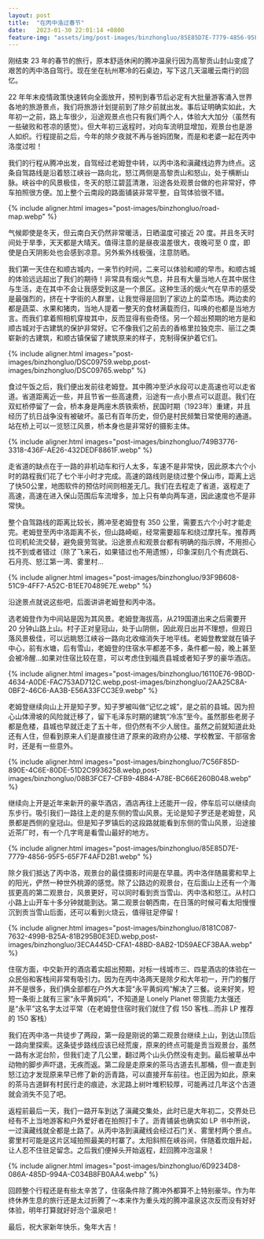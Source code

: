 ```yaml
---
layout: post
title:  "在丙中洛过春节"
date:   2023-01-30 22:01:14 +0800
feature-img: "assets/img/post-images/binzhongluo/85E85D7E-7779-4856-95F5-65F7F4AFD2B1.webp"
---
```

刚结束 23 年的春节的旅行，原本舒适休闲的腾冲温泉行因为高黎贡山封山变成了艰苦的丙中洛自驾行。现在坐在杭州寒冷的石桌边，写下这几天温暖云南行的回忆。

22 年年末疫情政策快速转向全面放开，预判到春节后必定有大批量游客涌入世界各地的旅游景点，我们将旅游计划提前到了除夕前就出发。事后证明确实如此，大年初一之前，路上车很少，沿途观景点也只有我们两个人，体验大大加分（虽然有一些破败和苍凉的感觉）。但大年初三返程时，对向车流明显增加，观景台也是游人如织。行程提前之后，今年的除夕夜就不再与爸妈团聚，而是和老婆一起在丙中洛度过啦！

我们的行程从腾冲出发，自驾经过老姆登中转，以丙中洛和滇藏线边界为终点。这条自驾路线是沿着怒江峡谷一路向北，怒江两侧是高黎贡山和怒山，处于横断山脉。峡谷中的风景极佳，冬天的怒江碧蓝清澈，沿途各处观景台做的也非常好，停车拍照很方便。加上整个云南段的路面铺装非常平整，自驾体验很不错。

{% include aligner.html images="post-images/binzhongluo/road-map.webp" %}


气候即使是冬天，但云南白天仍然非常暖活，日晒温度可接近 20 度。并且冬天时间处于旱季，天天都是大晴天。值得注意的是昼夜温差很大，夜晚可至 0 度，即使是白天阴影处也会感到凉意。另外紫外线极强，注意防晒。

我们第一天住在和顺古城内，一来节约时间，二来可以体验和顺的早市。和顺古城的体验远远超出了我们的期待！非常具有烟火气息，并且有大量当地人在其中居住与生活，走在其中不会让我感受到这是一个景区。这种生活的烟火气在早市的感受是最强烈的，挤在十字街的人群里，让我觉得是回到了家边上的菜市场。两边卖的都是蔬菜、水果和猪肉，当地人提着一整天的食材满载而归，叫唤的也都是当地方言。而我们拿着照相机穿梭其中，反而显得有些奇怪。另一个超出预期的地方是和顺古城对于古建筑的保护非常好。它不像我们之前去的香格里拉独克宗、丽江之类崭新的古建筑，和顺古镇保留了建筑原来的样子，克制得保护着它们。

{% include aligner.html images="post-images/binzhongluo/DSC09759.webp,post-images/binzhongluo/DSC09765.webp" %}

食过午饭之后，我们便出发前往老姆登。其中腾冲至泸水段可以走高速也可以走省道。省道距离近一些，并且节省一些高速费，沿途有一点小景点可以逛逛。我们在双虹桥停留了一会，桥本身是两座木质铁索桥，民国时期（1923年）重建，并且经历了抗日战争没有被破坏。虽已有百年历史，但仍是村民频繁日常使用的通道。站在桥上可以一览怒江风景，桥本身也是非常好的摄影主体。

{% include aligner.html images="post-images/binzhongluo/749B3776-3318-436F-AE26-432DEDF8861F.webp" %}

走省道的缺点在于一路的非机动车和行人太多，车速不是非常快，因此原本六个小时的路程我们花了七个半小时才完成。高速的路线则是绕过整个保山市，距离上远了快50公里，地图软件的预估时间则相差无几。我们在去程走了省道，返程走了高速，高速在进入保山范围后车流增多，加上只有单向两车道，因此速度也不是非常快。

整个自驾路线的距离比较长，腾冲至老姆登有 350 公里，需要五六个小时才能走完。老姆登至丙中洛距离不长，但山路崎岖，经常需要超车和绕过摩托车。推荐两位司机轮流交替，避免疲劳驾驶。沿途景点和观景台都有明确的指示牌，不用担心找不到或者错过（除了飞来石，如果错过也不用遗憾），印象深刻几个有虎跳石、石月亮、怒江第一湾、雾里村…

{% include aligner.html images="post-images/binzhongluo/93F9B608-51C9-4FF7-A52C-B1EE70489E7E.webp" %}

沿途景点就说这些吧，后面讲讲老姆登和丙中洛。

选老姆登作为中间站是因为其风景。老姆登海拔高，从219国道出来之后需要开 20 分钟山路上山。村子正对皇冠山，处于山阴侧，因此观日出并不理想，但观日落风景极佳，可以远眺怒江峡谷一路向北收缩消失于地平线。老姆登教堂就在镇子中心，前有水塘，后有雪山，老姆登的住宿水平都差不多，条件都一般，晚上甚至会被冷醒…如果对住宿比较在意，可以考虑住到福贡县城或者知子罗的豪华酒店。

{% include aligner.html images="post-images/binzhongluo/16110E76-9B0D-4634-A0DE-FAC753AD712C.webp,post-images/binzhongluo/2AA25C8A-0BF2-46C6-AA3B-E56A33FCC3E9.webp" %}

老姆登继续向山上开是知子罗。知子罗被叫做“记忆之城”，是之前的县城。因为担心山体滑坡的风险就迁移了，留下毛泽东时期的建筑“冷冻”至今。虽然那些老房子都是危楼，县城也早就迁走了五十年，但仍然有不少人居住。虽然之前就知道此处还有人住，但看到原来人们是直接住进了原来的政府办公楼、学校教室、干部宿舍时，还是有一些意外。

{% include aligner.html images="post-images/binzhongluo/7C56F85D-890E-4C6E-80DE-51D2C9936258.webp,post-images/binzhongluo/08B3FCE7-CFB9-4B84-A78E-BC66E260B048.webp" %}

继续向上开是近年来新开的豪华酒店，酒店再往上还能开一段，停车后可以继续向东步行。吸引我们一路往上走的是东侧的雪山风景。无论是知子罗还是老姆登，风景都是西侧的皇冠山。但是知子罗镇后的这段路就能看到东侧的雪山风景，沿途接近茶厂时，有一个几字弯是看雪山最好的地方。

{% include aligner.html images="post-images/binzhongluo/85E85D7E-7779-4856-95F5-65F7F4AFD2B1.webp" %}

除夕我们抵达了丙中洛，观景台的最佳摄影时间是在早晨。丙中洛伴随晨雾和早上的阳光，俨然一种世外桃源的感觉。除了公路边的观景台，在后面山上还有一个海拔更高的第二观景台，风景更好，可以同时看到贡当雪山、丙中洛和怒江。从村口小路上山开车十多分钟就能到达。第二观景台朝西南，在日落的时候可看太阳慢慢沉到贡当雪山后面，还可以看到火烧云，值得驻足停留！

{% include aligner.html images="post-images/binzhongluo/8181C087-7632-499B-B25A-81B295B0E3ED.webp,post-images/binzhongluo/3ECA445D-CFA1-48BD-8AB2-1D59AECF3BAA.webp" %}

住宿方面，中交新开的酒店着实超出预期，对标一线城市三、四星酒店的体验在一众民俗和客栈间非常有吸引力。因为在丙中洛两天是除夕和大年初一，开门的餐厅并不是很多，我们俩全部都在户外大本营“永平黄焖鸡”解决了三餐。说来好笑，短短一条街上就有三家“永平黄焖鸡”，不知道是 Lonely Planet 带货能力太强还是“永平”这名字太过平常（在老姆登住宿时我们就住了假 150 客栈…而非 LP 推荐的 150 客栈）

我们在丙中洛一共徒步了两段，第一段是刚说的第二观景台继续上山，到达山顶后一路向里探索。这条徒步路线应该已经荒废，原来的终点可能是贡当观景台，虽然一路有水泥台阶，但我们走了几公里，翻过两个山头仍然没有走到。最后被草丛中动物的脚步声吓退，无疾而返。第二段是走原来的茶马古道去扎那桶，但一直走到怒江边才发现原来早已修了新的沥青路，可以直接开车前往。也正因为如此，原来的茶马古道鲜有村民行走的痕迹，水泥路上树叶堆积较厚，可能再过几年这个古道就会消失不见了吧。

返程前最后一天，我们一路开车到达了滇藏交集处，此时已是大年初二，交界处已经有不上当地游客和户外爱好者在拍照打卡了。沥青铺装也确实如 LP 书中所说，一过滇藏线就全都是土路了。从丙中洛到滇藏线会经过石门关、雾里村两个景点。雾里村可能是这片区域拍照最美的村寨了。太阳斜照在峡谷间，伴随着炊烟升起，让人忍不住驻足留念。之后我们便掉头开始返程，赶回腾冲泡温泉！

{% include aligner.html images="post-images/binzhongluo/6D9234D8-086A-485D-994A-C034B8FB0AA4.webp" %}

回顾整个行程还是有些太辛苦了，住宿条件除了腾冲外都算不上特别豪华。作为年终休养生息的旅行还是太过折腾了～本来作为重头戏的腾冲温泉这次反而没有好好体验，明年打算就好好泡个温泉吧！

最后，祝大家新年快乐，兔年大吉！
